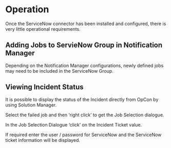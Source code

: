 # Operation

Once the ServiceNow connector has been installed and configured, there is very little operational requirements.

## Adding Jobs to ServieNow Group in Notification Manager
Depending on the Notification Manager configurations, newly defined jobs may need to be included in the ServiceNow Group.

## Viewing Incident Status
It is possible to display the status of the Incident directly from OpCon by using Solution Manager.

Select the failed job and then ‘right click’ to get the Job Selection dialogue.

In the Job Selection Dialogue ‘click’ on the Incident Ticket value.

If required enter the user / password for ServiceNow and the ServiceNow ticket information will be displayed.

